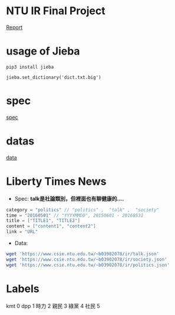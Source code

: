 # NTU IR Final Project

[Report](https://hackmd.io/IwQwZsAMCcYKwForAOwICwsgDgSATCgMYIBspkARuNgCaUCmtAzEA===#)

# usage of Jieba

`pip3 install jieba`

`jieba.set_dictionary('dict.txt.big')`

# spec

[spec](https://hackmd.io/CwIwzMDGCMBsIFoBMBWAhkhxZtgksAnJAoWmiMIQCYCm10AHCEA=)

# datas

[data](https://drive.google.com/folderview?id=0B97NsvGFvI6Nc3hNQ29FbkZWOEk&usp=sharing)


# Liberty Times News
- Spec:
**talk是社論類別，但裡面也有聊健康的....**

```c++
category = "politics" // "politics" ,  "talk" ,  "society"
time = "20160501" // "YYYYMMDD", 20150601 - 20160531
title = ["TITLE1", "TITLE2"]
content = ["content1", "content2"]
link = "URL"
```

- Data:
```sh
wget 'https://www.csie.ntu.edu.tw/~b03902078/ir/talk.json'
wget 'https://www.csie.ntu.edu.tw/~b03902078/ir/society.json'
wget 'https://www.csie.ntu.edu.tw/~b03902078/ir/politics.json'
```


# Labels

kmt 0
dpp 1
時力 2
親民 3
綠黨 4
社民 5
